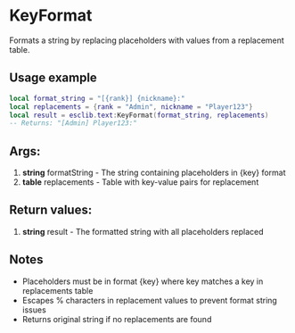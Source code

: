 # KeyFormat

Formats a string by replacing placeholders with values from a replacement table.

## Usage example

```lua
local format_string = "[{rank}] {nickname}:"
local replacements = {rank = "Admin", nickname = "Player123"}
local result = esclib.text:KeyFormat(format_string, replacements)
-- Returns: "[Admin] Player123:"
```

## Args:
1. **string** formatString - The string containing placeholders in {key} format
2. **table** replacements - Table with key-value pairs for replacement

## Return values:
1. **string** result - The formatted string with all placeholders replaced

## Notes
- Placeholders must be in format {key} where key matches a key in replacements table
- Escapes % characters in replacement values to prevent format string issues
- Returns original string if no replacements are found
